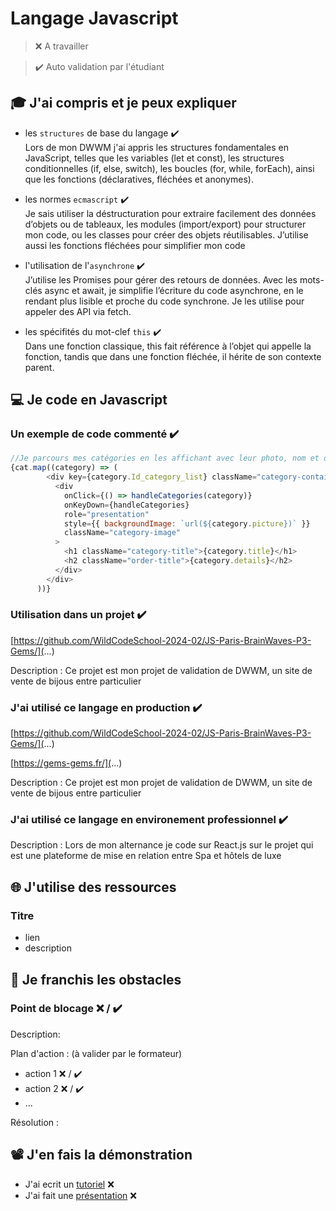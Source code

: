 # Langage Javascript

> ❌ A travailler

> ✔️ Auto validation par l'étudiant

## 🎓 J'ai compris et je peux expliquer

- les `structures` de base du langage ✔️  
    Lors de mon DWWM j'ai appris les structures fondamentales en JavaScript, telles que les variables (let et const), les structures conditionnelles (if, else,         switch), les boucles (for, while, forEach), ainsi que les fonctions (déclaratives, fléchées et anonymes).
  
- les normes `ecmascript` ✔️  
      Je sais utiliser la déstructuration pour extraire facilement des données d’objets ou de tableaux, les modules (import/export) pour structurer mon code, ou          les classes pour créer des objets réutilisables. J’utilise aussi les fonctions fléchées pour simplifier mon code
  
- l'utilisation de l'`asynchrone` ✔️  
      J’utilise les Promises pour gérer des retours de données. Avec les mots-clés async et await, je simplifie l’écriture du code asynchrone, en le rendant plus         lisible et proche du code synchrone. Je les utilise pour appeler des API via fetch.

- les spécifités du mot-clef `this` ✔️  
      Dans une fonction classique, this fait référence à l’objet qui appelle la fonction, tandis que dans une fonction fléchée, il hérite de son contexte parent.

## 💻 Je code en Javascript

### Un exemple de code commenté ✔️

```javascript
//Je parcours mes catégories en les affichant avec leur photo, nom et détails
{cat.map((category) => ( 
        <div key={category.Id_category_list} className="category-container">
          <div
            onClick={() => handleCategories(category)}
            onKeyDown={handleCategories}
            role="presentation"
            style={{ backgroundImage: `url(${category.picture})` }}
            className="category-image"
          >
            <h1 className="category-title">{category.title}</h1>
            <h2 className="order-title">{category.details}</h2>
          </div>
        </div>
      ))}
```

### Utilisation dans un projet ✔️

[https://github.com/WildCodeSchool-2024-02/JS-Paris-BrainWaves-P3-Gems/](...)

Description : Ce projet est mon projet de validation de DWWM, un site de vente de bijous entre particulier

### J'ai utilisé ce langage en production ✔️

[https://github.com/WildCodeSchool-2024-02/JS-Paris-BrainWaves-P3-Gems/](...)

[https://gems-gems.fr/](...)

Description : Ce projet est mon projet de validation de DWWM, un site de vente de bijous entre particulier

### J'ai utilisé ce langage en environement professionnel ✔️

Description : Lors de mon alternance je code sur React.js sur le projet qui est une plateforme de mise en relation entre Spa et hôtels de luxe

## 🌐 J'utilise des ressources

### Titre

- lien
- description

## 🚧 Je franchis les obstacles

### Point de blocage ❌ / ✔️

Description:

Plan d'action : (à valider par le formateur)

- action 1 ❌ / ✔️
- action 2 ❌ / ✔️
- ...

Résolution :

## 📽️ J'en fais la démonstration

- J'ai ecrit un [tutoriel](...) ❌ 
- J'ai fait une [présentation](...) ❌ 

